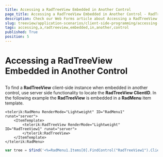 ```yaml
---
title: Accessing a RadTreeView Embedded in Another Control
page_title: Accessing a RadTreeView Embedded in Another Control - RadTreeView
description: Check our Web Forms article about Accessing a RadTreeView Embedded in Another Control.
slug: treeview/application-scenarios/client-side-programming/accessing-a-radtreeview-embedded-in-another-control
tags: accessing,a,radtreeview,embedded,in,another,control
published: True
position: 5
---
```


# Accessing a RadTreeView Embedded in Another Control



## 

To find a **RadTreeView** client-side instance when embedded in another control, use server side functionality to locate the **RadTreeView ClientID**. In the following example the **RadTreeView** is embedded in a **RadMenu** item template.

````ASPNET
<telerik:RadMenu RenderMode="Lightweight" ID="RadMenu1" runat="server">
    <ItemTemplate>
        <telerik:RadTreeView RenderMode="Lightweight" ID="RadTreeView1" runat="server">
        </telerik:RadTreeView>
    </ItemTemplate>
</telerik:RadMenu>
````
````JavaScript
var tree = $find('<%=RadMenu1.Items[0].FindControl("RadTreeView1").ClientID %>');  
````


